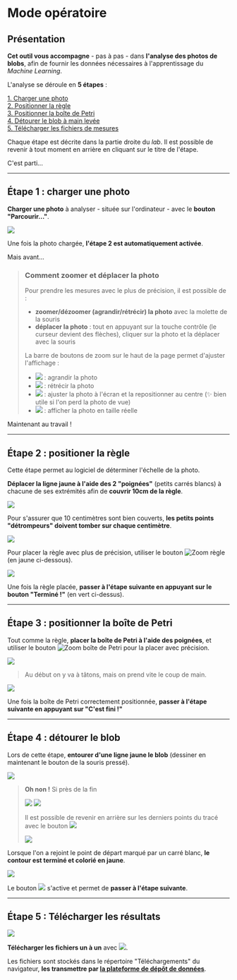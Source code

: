 # Mode opératoire
## Présentation
**Cet outil vous accompagne**  - pas à pas - dans **l'analyse des photos de blobs**, afin de fournir les données nécessaires à l'apprentissage du _Machine Learning_. 

L'analyse se déroule en **5 étapes** :

[1. Charger une photo](#Étape-1-charger-une-photo) <br>
[2. Positionner la règle](#Étape-2-positioner-la-règle) <br>
[3. Positionner la boîte de Petri](#Étape-3-positionner-la-boîte-de-petri) <br>
[4. Détourer le blob à main levée](#Étape-4-détourer-le-blob) <br>
[5. Télécharger les fichiers de mesures](#Étape-5-télécharger-les-résultats) <br>

Chaque étape est décrite dans la partie droite du _lab_. Il est possible de revenir à tout moment
en arrière en cliquant sur le titre de l'étape.

C'est parti...

---

## Étape 1 : charger une photo

**Charger une photo** à analyser - située sur l'ordinateur - avec le **bouton "Parcourir..."**.

![](images/file_panel.png)

Une fois la photo chargée, **l'étape 2 est automatiquement activée**.

Mais avant...

> ### Comment zoomer et déplacer la photo
> Pour prendre les mesures avec le plus de précision, il est possible de :
> * **zoomer/dézoomer (agrandir/rétrécir) la photo** avec la molette de la souris
> * **déplacer la photo** : tout en appuyant sur la touche contrôle (le curseur devient des flèches), cliquer sur la photo et la déplacer avec la souris
> 
> La barre de boutons de zoom sur le haut de la page permet d'ajuster l'affichage :
> * ![](images/zoom_in.png) : agrandir la photo
> * ![](images/zoom_out.png) : rétrécir la photo
> * ![](images/zoom_fit.png) : ajuster la photo à l'écran et la repositionner au centre (:sparkles: bien utile si l'on perd la photo de vue)
> * ![](images/zoom_1-1.png) : afficher la photo en taille réelle

Maintenant au travail !

---

## Étape 2 : positioner la règle
Cette étape permet au logiciel de déterminer l'échelle de la photo.

**Déplacer la ligne jaune à l'aide des 2 "poignées"** (petits carrés blancs) à chacune de ses extrémités afin de 
**couvrir 10cm de la règle**. 

![](images/ruler_handles.png)

Pour s'assurer que 10 centimètres sont bien couverts, **les petits points "détrompeurs" doivent tomber sur chaque centimètre**.

![](images/ruler_pokayoke.png)

Pour placer la règle avec plus de précision, utiliser le bouton ![Zoom règle](zoom_object.png) (en jaune ci-dessous).

![](images/ruler_panel.png)

Une fois la règle placée, **passer à l'étape suivante en appuyant sur le bouton "Terminé !"** (en vert ci-dessus).

---

## Étape 3 : positionner la boîte de Petri

Tout comme la règle, **placer la boîte de Petri à l'aide des poignées**, et utiliser le bouton ![Zoom boîte de Petri](zoom_object.png)
pour la placer avec précision.

![](images/petri_handles.png)

>
>
> Au début on y va à tâtons, mais on prend vite le coup de main.
>
> 

![](images/petri_panel.png)

Une fois la boîte de Petri correctement positionnée, **passer à l'étape suivante en appuyant sur "C'est fini !"**

---

## Étape 4 : détourer le blob

Lors de cette étape, **entourer d'une ligne jaune le blob** (dessiner en maintenant le bouton de la souris pressé).

![](images/blob_draw.png)

>
> **Oh non !** Si près de la fin
>
> ![](https://i.giphy.com/media/JuFwy0zPzd6jC/giphy.webp)
> ![](images/blob_scrambled.png)
> 
> Il est possible de revenir en arrière sur les derniers points du tracé avec le bouton  ![](blob_back_button.png)
> 
> ![](images/blob_back_panel.png)
>

Lorsque l'on a rejoint le point de départ marqué par un carré blanc, **le contour est terminé et colorié en jaune**.

![](images/blob_closed.png)

Le bouton  ![](images/blob_done.png) s'active et permet de **passer à l'étape suivante**.

---

## Étape 5 : Télécharger les résultats

![](images/download_panel.png)

**Télécharger les fichiers un à un** avec ![](images/download_button.png).

Les fichiers sont stockés dans le répertoire "Téléchargements" du navigateur, **les transmettre par [la plateforme de dépôt de données](https://blob.cnrs.fr/)**.  
